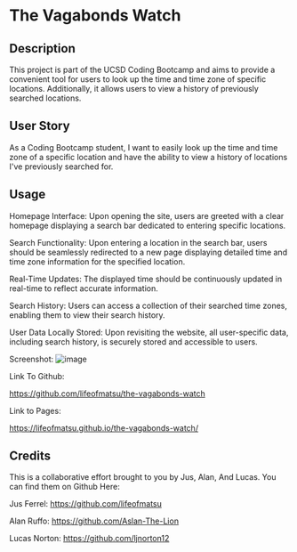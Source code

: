 # The Vagabonds Watch

## Description

This project is part of the UCSD Coding Bootcamp and aims to provide a convenient tool for users to look up the time and time zone of specific locations. Additionally, it allows users to view a history of previously searched locations.

## User Story 

As a Coding Bootcamp student, I want to easily look up the time and time zone of a specific location and have the ability to view a history of locations I've previously searched for.

## Usage

Homepage Interface: Upon opening the site, users are greeted with a clear homepage displaying a search bar dedicated to entering specific locations.

Search Functionality:
 Upon entering a location in the search bar, users should be seamlessly redirected to a new page displaying detailed time and time zone information for the specified location.

Real-Time Updates: 
The displayed time should be continuously updated in real-time to reflect accurate information.

Search History: 
Users can access a collection of their searched time zones, enabling them to view their search history.

User Data Locally Stored: 
Upon revisiting the website, all user-specific data, including search history, is securely stored and accessible to users.

Screenshot: ![image](https://github.com/lifeofmatsu/the-vagabonds-watch/assets/122134252/18df85e3-579f-4b93-bf08-363ce1e0b260)

Link To Github: 

https://github.com/lifeofmatsu/the-vagabonds-watch

Link to Pages:

https://lifeofmatsu.github.io/the-vagabonds-watch/

## Credits

This is a collaborative effort brought to you by Jus, Alan, And Lucas. You can find them on Github Here:

Jus Ferrel: https://github.com/lifeofmatsu

Alan Ruffo: https://github.com/Aslan-The-Lion

Lucas Norton: https://github.com/ljnorton12



